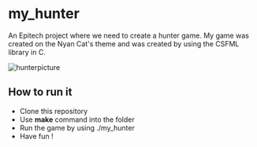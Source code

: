 # my_hunter

An Epitech project where we need to create a hunter game.
My game was created on the Nyan Cat's theme and was created by using the CSFML library in C.

![hunterpicture](https://i.imgur.com/xXYJqmD.png)

## How to run it

- Clone this repository
- Use **make** command into the folder
- Run the game by using ./my_hunter
- Have fun !
